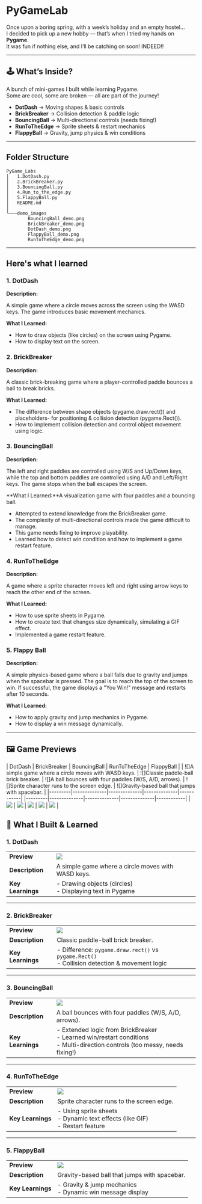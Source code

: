 # PyGameLab

Once upon a boring spring, with a week’s holiday and an empty hostel…  
I decided to pick up a new hobby — that’s when I tried my hands on **Pygame**.  
It was fun if nothing else, and I’ll be catching on soon! INDEED!!  

---

## 🕹️ What’s Inside?  
A bunch of mini-games I built while learning Pygame.  
Some are cool, some are broken — all are part of the journey!  

- **DotDash** → Moving shapes & basic controls 
- **BrickBreaker** → Collision detection & paddle logic 
- **BouncingBall** → Multi-directional controls (needs fixing!)  
- **RunToTheEdge** → Sprite sheets & restart mechanics  
- **FlappyBall** → Gravity, jump physics & win conditions  

---

## Folder Structure

    PyGame_Labs
    │   1.DotDash.py
    │   2.BrickBreaker.py
    │   3.BouncingBall.py
    │   4.Run_to_the_edge.py
    │   5.FlappyBall.py
    │   README.md
    │   
    └───demo_images
            BouncingBall_demo.png
            BrickBreaker_demo.png
            DotDash_demo.png
            FlappyBall_demo.png
            RunToTheEdge_demo.png

--------------------------------------------------------

## Here's what I learned

### 1. DotDash
**Description:**

A simple game where a circle moves across the screen using the WASD keys. The game introduces basic movement mechanics.

**What I Learned:**
- How to draw objects (like circles) on the screen using Pygame.
- How to display text on the screen.

### 2. BrickBreaker
**Description:**

A classic brick-breaking game where a player-controlled paddle bounces a ball to break bricks.

**What I Learned:**
- The difference between shape objects (pygame.draw.rect()) and placeholders- for positioning & collision detection (pygame.Rect()).
- How to implement collision detection and control object movement using logic.

### 3. BouncingBall
**Description:**

 The left and right paddles are controlled using W/S and Up/Down keys, while the top and bottom paddles are controlled using A/D and Left/Right keys. The game stops when the ball escapes the screen.

**What I Learned:**A visualization game with four paddles and a bouncing ball.
- Attempted to extend knowledge from the BrickBreaker game.
- The complexity of multi-directional controls made the game difficult to manage.
- This game needs fixing to improve playability.
- Learned how to detect win condition and how to implement a game restart feature.


### 4. RunToTheEdge
**Description:**

A game where a sprite character moves left and right using arrow keys to reach the other end of the screen.

**What I Learned:**
- How to use sprite sheets in Pygame.
- How to create text that changes size dynamically, simulating a GIF effect.
- Implemented a game restart feature.

### 5. Flappy Ball
**Description:**

A simple physics-based game where a ball falls due to gravity and jumps when the spacebar is pressed. The goal is to reach the top of the screen to win. If successful, the game displays a "You Win!" message and restarts after 10 seconds.

**What I Learned:**
- How to apply gravity and jump mechanics in Pygame.
- How to display a win message dynamically.

---

## 🖼️ Game Previews  

| DotDash | BrickBreaker | BouncingBall | RunToTheEdge | FlappyBall |
| ![]A simple game where a circle moves with WASD keys. | ![]Classic paddle-ball brick breaker. | ![]A ball bounces with four paddles (W/S, A/D, arrows). | ![]Sprite character runs to the screen edge. | ![]Gravity-based ball that jumps with spacebar. |
|---------|--------------|--------------|--------------|------------|
|---------|--------------|--------------|--------------|------------|
| ![](demo_images/DotDash_demo.png) | ![](demo_images/BrickBreaker_demo.png) | ![](demo_images/BouncingBall_demo.png) | ![](demo_images/RunToTheEdge_demo.png) | ![](demo_images/FlappyBall_demo.png) |

## 🎯 What I Built & Learned

### 1. DotDash
| | |
|-|-|
| **Preview** | ![](demo_images/DotDash_demo.png) |
| **Description** | A simple game where a circle moves with WASD keys. |
| **Key Learnings** | - Drawing objects (circles)<br>- Displaying text in Pygame |

---

### 2. BrickBreaker
| | |
|-|-|
| **Preview** | ![](demo_images/BrickBreaker_demo.png) |
| **Description** | Classic paddle-ball brick breaker. |
| **Key Learnings** | - Difference: `pygame.draw.rect()` vs `pygame.Rect()`<br>- Collision detection & movement logic |

---

### 3. BouncingBall
| | |
|-|-|
| **Preview** | ![](demo_images/BouncingBall_demo.png) |
| **Description** | A ball bounces with four paddles (W/S, A/D, arrows). |
| **Key Learnings** | - Extended logic from BrickBreaker<br>- Learned win/restart conditions<br>- Multi-direction controls (too messy, needs fixing!) |

---

### 4. RunToTheEdge
| | |
|-|-|
| **Preview** | ![](demo_images/RunToTheEdge_demo.png) |
| **Description** | Sprite character runs to the screen edge. |
| **Key Learnings** | - Using sprite sheets<br>- Dynamic text effects (like GIF)<br>- Restart feature |

---

### 5. FlappyBall
| | |
|-|-|
| **Preview** | ![](demo_images/FlappyBall_demo.png) |
| **Description** | Gravity-based ball that jumps with spacebar. |
| **Key Learnings** | - Gravity & jump mechanics<br>- Dynamic win message display |
